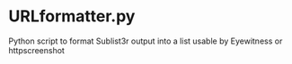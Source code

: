# URLformatter.py
Python script to format Sublist3r output into a list usable by Eyewitness or httpscreenshot
